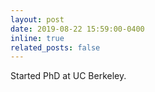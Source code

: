 ```yaml
---
layout: post
date: 2019-08-22 15:59:00-0400
inline: true
related_posts: false
---
```


Started PhD at UC Berkeley.
